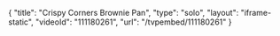 {
    "title": "Crispy Corners Brownie Pan",
    "type": "solo",
    "layout": "iframe-static",
    "videoId": "111180261",
    "url": "\/tvpembed\/111180261"
}
